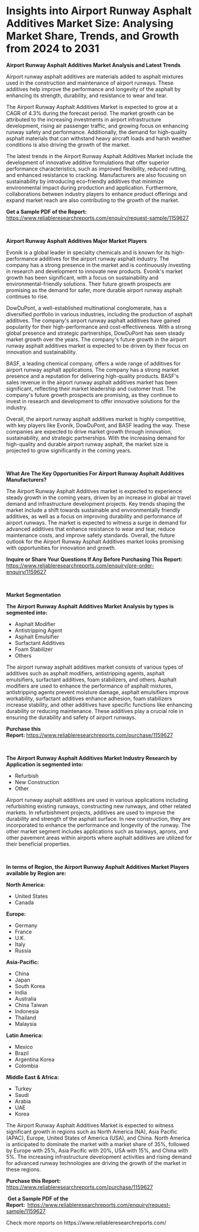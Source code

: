 <p><h1>Insights into Airport Runway Asphalt Additives Market Size: Analysing Market Share, Trends, and Growth from 2024 to 2031</h1></p><p><strong>Airport Runway Asphalt Additives Market Analysis and Latest Trends</strong></p>
<p><p>Airport runway asphalt additives are materials added to asphalt mixtures used in the construction and maintenance of airport runways. These additives help improve the performance and longevity of the asphalt by enhancing its strength, durability, and resistance to wear and tear.</p><p>The Airport Runway Asphalt Additives Market is expected to grow at a CAGR of 4.3% during the forecast period. The market growth can be attributed to the increasing investments in airport infrastructure development, rising air passenger traffic, and growing focus on enhancing runway safety and performance. Additionally, the demand for high-quality asphalt materials that can withstand heavy aircraft loads and harsh weather conditions is also driving the growth of the market.</p><p>The latest trends in the Airport Runway Asphalt Additives Market include the development of innovative additive formulations that offer superior performance characteristics, such as improved flexibility, reduced rutting, and enhanced resistance to cracking. Manufacturers are also focusing on sustainability by introducing eco-friendly additives that minimize environmental impact during production and application. Furthermore, collaborations between industry players to enhance product offerings and expand market reach are also contributing to the growth of the market.</p></p>
<p><strong>Get a Sample PDF of the Report:&nbsp;</strong> <a href="https://www.reliableresearchreports.com/enquiry/request-sample/1159627">https://www.reliableresearchreports.com/enquiry/request-sample/1159627</a></p>
<p>&nbsp;</p>
<p><strong>Airport Runway Asphalt Additives Major Market Players</strong></p>
<p><p>Evonik is a global leader in specialty chemicals and is known for its high-performance additives for the airport runway asphalt industry. The company has a strong presence in the market and is continuously investing in research and development to innovate new products. Evonik's market growth has been significant, with a focus on sustainability and environmental-friendly solutions. Their future growth prospects are promising as the demand for safer, more durable airport runway asphalt continues to rise.</p><p>DowDuPont, a well-established multinational conglomerate, has a diversified portfolio in various industries, including the production of asphalt additives. The company's airport runway asphalt additives have gained popularity for their high-performance and cost-effectiveness. With a strong global presence and strategic partnerships, DowDuPont has seen steady market growth over the years. The company's future growth in the airport runway asphalt additives market is expected to be driven by their focus on innovation and sustainability.</p><p>BASF, a leading chemical company, offers a wide range of additives for airport runway asphalt applications. The company has a strong market presence and a reputation for delivering high-quality products. BASF's sales revenue in the airport runway asphalt additives market has been significant, reflecting their market leadership and customer trust. The company's future growth prospects are promising, as they continue to invest in research and development to offer innovative solutions for the industry.</p><p>Overall, the airport runway asphalt additives market is highly competitive, with key players like Evonik, DowDuPont, and BASF leading the way. These companies are expected to drive market growth through innovation, sustainability, and strategic partnerships. With the increasing demand for high-quality and durable airport runway asphalt, the market size is projected to grow significantly in the coming years.</p></p>
<p>&nbsp;</p>
<p><strong>What Are The Key Opportunities For Airport Runway Asphalt Additives Manufacturers?</strong></p>
<p><p>The Airport Runway Asphalt Additives market is expected to experience steady growth in the coming years, driven by an increase in global air travel demand and infrastructure development projects. Key trends shaping the market include a shift towards sustainable and environmentally friendly additives, as well as a focus on improving durability and performance of airport runways. The market is expected to witness a surge in demand for advanced additives that enhance resistance to wear and tear, reduce maintenance costs, and improve safety standards. Overall, the future outlook for the Airport Runway Asphalt Additives market looks promising with opportunities for innovation and growth.</p></p>
<p><strong>Inquire or Share Your Questions If Any Before Purchasing This Report:</strong> <a href="https://www.reliableresearchreports.com/enquiry/pre-order-enquiry/1159627">https://www.reliableresearchreports.com/enquiry/pre-order-enquiry/1159627</a></p>
<p>&nbsp;</p>
<p><strong>Market Segmentation</strong></p>
<p><strong>The Airport Runway Asphalt Additives Market Analysis by types is segmented into:</strong></p>
<p><ul><li>Asphalt Modifier</li><li>Antistripping Agent</li><li>Asphalt Emulsifier</li><li>Surfactant Additives</li><li>Foam Stabilizer</li><li>Others</li></ul></p>
<p><p>The airport runway asphalt additives market consists of various types of additives such as asphalt modifiers, antistripping agents, asphalt emulsifiers, surfactant additives, foam stabilizers, and others. Asphalt modifiers are used to enhance the performance of asphalt mixtures, antistripping agents prevent moisture damage, asphalt emulsifiers improve workability, surfactant additives enhance adhesion, foam stabilizers increase stability, and other additives have specific functions like enhancing durability or reducing maintenance. These additives play a crucial role in ensuring the durability and safety of airport runways.</p></p>
<p><strong>Purchase this Report:&nbsp;</strong><a href="https://www.reliableresearchreports.com/purchase/1159627">https://www.reliableresearchreports.com/purchase/1159627</a></p>
<p>&nbsp;</p>
<p><strong>The Airport Runway Asphalt Additives Market Industry Research by Application is segmented into:</strong></p>
<p><ul><li>Refurbish</li><li>New Construction</li><li>Other</li></ul></p>
<p><p>Airport runway asphalt additives are used in various applications including refurbishing existing runways, constructing new runways, and other related markets. In refurbishment projects, additives are used to improve the durability and strength of the asphalt surface. In new construction, they are incorporated to enhance the performance and longevity of the runway. The other market segment includes applications such as taxiways, aprons, and other pavement areas within airports where asphalt additives are utilized for their beneficial properties.</p></p>
<p>&nbsp;</p>
<p><strong>In terms of Region, the Airport Runway Asphalt Additives Market Players available by Region are:</strong></p>
<p>
    <p> <strong> North America: </strong>
        <ul>
            <li>United States</li>
            <li>Canada</li>
        </ul>
        </p> 
    <p> <strong> Europe: </strong>
        <ul>
            <li>Germany</li>
            <li>France</li>
            <li>U.K.</li>
            <li>Italy</li>
            <li>Russia</li>
        </ul>
        </p> 
    <p> <strong> Asia-Pacific: </strong>
        <ul>
            <li>China</li>
            <li>Japan</li>
            <li>South Korea</li>
            <li>India</li>
            <li>Australia</li>
            <li>China Taiwan</li>
            <li>Indonesia</li>
            <li>Thailand</li>
            <li>Malaysia</li>
        </ul>
        </p> 
    <p> <strong> Latin America: </strong>
        <ul>
            <li>Mexico</li>
            <li>Brazil</li>
            <li>Argentina Korea</li>
            <li>Colombia</li>
        </ul>
        </p> 
    <p> <strong> Middle East & Africa: </strong>
        <ul>
            <li>Turkey</li>
            <li>Saudi</li>
            <li>Arabia</li>
            <li>UAE</li>
            <li>Korea</li>
        </ul>
    </p>
    </p>
<p><p>The Airport Runway Asphalt Additives Market is expected to witness significant growth in regions such as North America (NA), Asia Pacific (APAC), Europe, United States of America (USA), and China. North America is anticipated to dominate the market with a market share of 35%, followed by Europe with 25%, Asia Pacific with 20%, USA with 15%, and China with 5%. The increasing infrastructure development activities and rising demand for advanced runway technologies are driving the growth of the market in these regions.</p></p>
<p><strong>Purchase this Report: </strong><a href="https://www.reliableresearchreports.com/purchase/1159627">https://www.reliableresearchreports.com/purchase/1159627</a></p>
<p>&nbsp;<strong>Get a Sample PDF of the Report:&nbsp;&nbsp;</strong><a href="https://www.reliableresearchreports.com/enquiry/request-sample/1159627">https://www.reliableresearchreports.com/enquiry/request-sample/1159627</a></p>
<p><strong></strong></p>
<p>Check more reports on https://www.reliableresearchreports.com/</p>